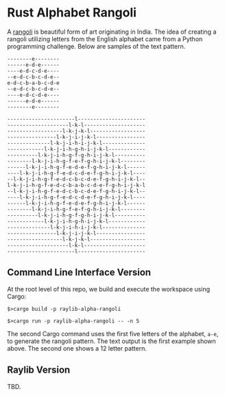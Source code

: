 # Rust Alphabet Rangoli

A [rangoli](https://en.wikipedia.org/wiki/Rangoli) is beautiful form of art originating in India. The idea of creating a rangoli utilizing letters from the English alphabet came from a Python programming challenge. Below are samples of the text pattern. 

```
--------e--------
------e-d-e------
----e-d-c-d-e----
--e-d-c-b-c-d-e--
e-d-c-b-a-b-c-d-e
--e-d-c-b-c-d-e--
----e-d-c-d-e----
------e-d-e------
--------e--------

----------------------l----------------------
--------------------l-k-l--------------------
------------------l-k-j-k-l------------------
----------------l-k-j-i-j-k-l----------------
--------------l-k-j-i-h-i-j-k-l--------------
------------l-k-j-i-h-g-h-i-j-k-l------------
----------l-k-j-i-h-g-f-g-h-i-j-k-l----------
--------l-k-j-i-h-g-f-e-f-g-h-i-j-k-l--------
------l-k-j-i-h-g-f-e-d-e-f-g-h-i-j-k-l------
----l-k-j-i-h-g-f-e-d-c-d-e-f-g-h-i-j-k-l----
--l-k-j-i-h-g-f-e-d-c-b-c-d-e-f-g-h-i-j-k-l--
l-k-j-i-h-g-f-e-d-c-b-a-b-c-d-e-f-g-h-i-j-k-l
--l-k-j-i-h-g-f-e-d-c-b-c-d-e-f-g-h-i-j-k-l--
----l-k-j-i-h-g-f-e-d-c-d-e-f-g-h-i-j-k-l----
------l-k-j-i-h-g-f-e-d-e-f-g-h-i-j-k-l------
--------l-k-j-i-h-g-f-e-f-g-h-i-j-k-l--------
----------l-k-j-i-h-g-f-g-h-i-j-k-l----------
------------l-k-j-i-h-g-h-i-j-k-l------------
--------------l-k-j-i-h-i-j-k-l--------------
----------------l-k-j-i-j-k-l----------------
------------------l-k-j-k-l------------------
--------------------l-k-l--------------------
----------------------l----------------------
```

## Command Line Interface Version

At the root level of this repo, we build and execute the workspace using Cargo:

`$>cargo build -p raylib-alpha-rangoli`

`$>cargo run -p raylib-alpha-rangoli -- -n 5` 

The second Cargo command uses the first five letters of the alphabet, `a-e`, to generate the rangoli pattern. The text output is the first example shown above. The second one shows a 12 letter pattern.

## Raylib Version

TBD.